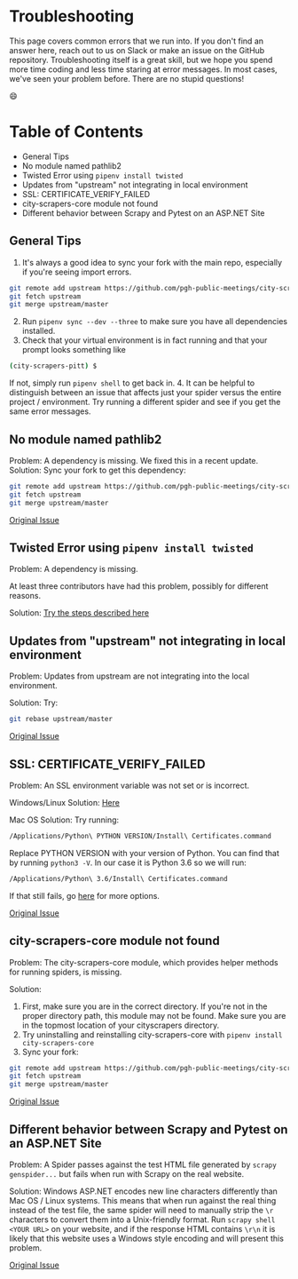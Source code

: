 # Troubleshooting
This page covers common errors that we run into. If you don't find an answer here, reach out to us on Slack or make an issue on the GitHub repository. Troubleshooting itself is a great skill, but we hope you spend more time coding and less time staring at error messages. In most cases, we've seen your problem before. There are no stupid questions!

:smile:



# Table of Contents
- General Tips
- No module named pathlib2
- Twisted Error using `pipenv install twisted`
- Updates from "upstream" not integrating in local environment
- SSL: CERTIFICATE_VERIFY_FAILED
- city-scrapers-core module not found
- Different behavior between Scrapy and Pytest on an ASP.NET Site

## General Tips
1. It's always a good idea to sync your fork with the main repo, especially if you're seeing import errors.
```bash
git remote add upstream https://github.com/pgh-public-meetings/city-scrapers-pitt.git
git fetch upstream
git merge upstream/master
```
2. Run `pipenv sync --dev --three` to make sure you have all dependencies installed.
3. Check that your virtual environment is in fact running and that your prompt looks something like
```bash
(city-scrapers-pitt) $
```
 If not, simply run `pipenv shell` to get back in.
4. It can be helpful to distinguish between an issue that affects just your spider versus the entire project / environment. Try running a different spider and see if you get the same error messages.

## No module named pathlib2
Problem: A dependency is missing.
We fixed this in a recent update.
Solution: Sync your fork to get this dependency:
```bash
git remote add upstream https://github.com/pgh-public-meetings/city-scrapers-pitt.git
git fetch upstream
git merge upstream/master
```
[Original Issue](https://github.com/pgh-public-meetings/city-scrapers-pitt/issues/77)

## Twisted Error using `pipenv install twisted`
Problem: A dependency is missing.

At least three contributors have had this problem, possibly for different reasons.

Solution: [Try the steps described here](https://github.com/pgh-public-meetings/city-scrapers-pitt/issues/36)

## Updates from "upstream" not integrating in local environment
Problem: Updates from upstream are not integrating into the local environment.

Solution: Try:
```bash
git rebase upstream/master
```
[Original Issue](https://github.com/pgh-public-meetings/city-scrapers-pitt/issues/68)

## SSL: CERTIFICATE_VERIFY_FAILED
Problem: An SSL environment variable was not set or is incorrect.

Windows/Linux Solution: [Here](https://stackoverflow.com/questions/35569042/ssl-certificate-verify-failed-with-python3)

Mac OS Solution:
Try running:
```bash
/Applications/Python\ PYTHON VERSION/Install\ Certificates.command
```

Replace PYTHON VERSION with your version of Python. You can find that by running `python3 -V`. In our case it is Python 3.6 so we will run:
```bash
/Applications/Python\ 3.6/Install\ Certificates.command
```
If that still fails, go [here](https://stackoverflow.com/questions/44649449/brew-installation-of-python-3-6-1-ssl-certificate-verify-failed-certificate/49953648) for more options.

[Original Issue](https://github.com/pgh-public-meetings/city-scrapers-pitt/issues/64)

## city-scrapers-core module not found
Problem: The city-scrapers-core module, which provides helper methods for running spiders, is missing.

Solution:
1. First, make sure you are in the correct directory. If you're not in the proper directory path, this module may not be found. Make sure you are in the topmost location of your cityscrapers directory. 
1. Try uninstalling and reinstalling city-scrapers-core with `pipenv install city-scrapers-core`
1. Sync your fork:
```bash
git remote add upstream https://github.com/pgh-public-meetings/city-scrapers-pitt.git
git fetch upstream
git merge upstream/master
```

[Original Issue](https://github.com/pgh-public-meetings/city-scrapers-pitt/issues/60)

## Different behavior between Scrapy and Pytest on an ASP.NET Site
Problem: A Spider passes against the test HTML file generated by `scrapy genspider...` but fails when run with Scrapy on the real website.

Solution: Windows ASP.NET encodes new line characters differently than Mac OS / Linux systems. This means that when run against the real thing instead of the test file, the same spider will need to manually strip the `\r` characters to convert them into a Unix-friendly format. Run `scrapy shell <YOUR URL>` on your website, and if the response HTML contains `\r\n` it is likely that this website uses a Windows style encoding and will present this problem. 

[Original Issue](https://github.com/pgh-public-meetings/city-scrapers-pitt/issues/85)
